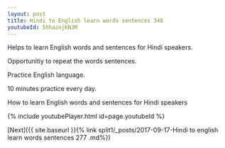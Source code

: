 ```yaml
---
layout: post
title: Hindi to English learn words sentences 348 
youtubeId: 5hhaznjKNJM
---
```

 
 
Helps to learn English words and sentences for Hindi speakers.

Opportunitiy to repeat the words sentences. 

Practice English language. 
 
10 minutes practice every day. 
 
How to learn English words and sentences for Hindi speakers 
 
{% include youtubePlayer.html id=page.youtubeId %}
 
 
[Next]({{ site.baseurl }}{% link  split1/_posts/2017-09-17-Hindi to english learn words sentences 277 .md%})
 
